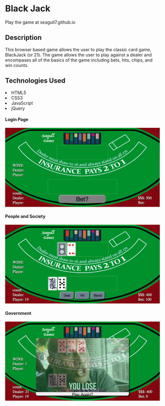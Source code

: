 <h1>Black Jack</h1>
Play the game at seagull7.github.io


<h2>Description</h2>
This browser based game allows the user to play the classic card game, BlackJack (or 21). The game allows the user to play against a dealer and encompases all of the basics of the game including bets, hits, chips, and win counts.

<h2>Technologies Used</h2>
<li>HTML5</li>
<li>CSS3</li>
<li>JavaScript</li>
<li>jQuery</li>

<h4>Login Page</h4>
<img src="./BJ1.png">

<h4>People and Society</h4>
<img src="./BJ2.png">

<h4>Government</h4>
<img src="./BJ3.png">


